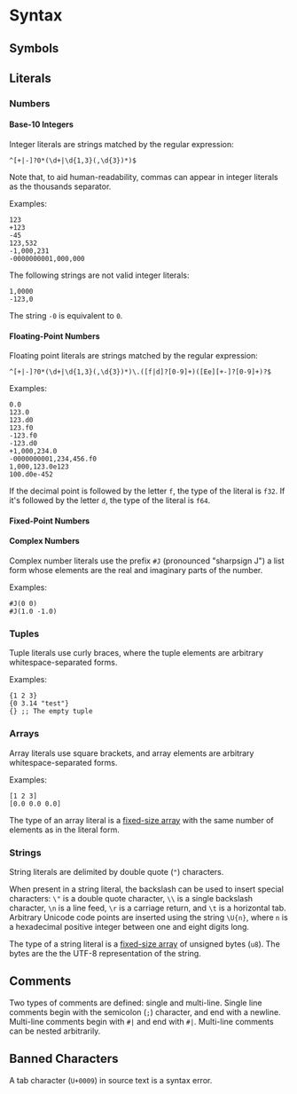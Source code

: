 # Syntax

## Symbols

## Literals

### Numbers

#### Base-10 Integers

Integer literals are strings matched by the regular expression:

```
^[+|-]?0*(\d+|\d{1,3}(,\d{3})*)$
```

Note that, to aid human-readability, commas can appear in integer literals as
the thousands separator.

Examples:

```
123
+123
-45
123,532
-1,000,231
-0000000001,000,000
```

The following strings are not valid integer literals:

```
1,0000
-123,0
```

The string `-0` is equivalent to `0`.

#### Floating-Point Numbers

Floating point literals are strings matched by the regular expression:

```
^[+|-]?0*(\d+|\d{1,3}(,\d{3})*)\.([f|d]?[0-9]+)([Ee][+-]?[0-9]+)?$
```

Examples:

```
0.0
123.0
123.d0
123.f0
-123.f0
-123.d0
+1,000,234.0
-0000000001,234,456.f0
1,000,123.0e123
100.d0e-452
```

If the decimal point is followed by the letter `f`, the type of the literal is
`f32`. If it's followed by the letter `d`, the type of the literal is `f64`.

#### Fixed-Point Numbers

#### Complex Numbers

Complex number literals use the prefix `#J` (pronounced "sharpsign J") a list
form whose elements are the real and imaginary parts of the number.

Examples:

```
#J(0 0)
#J(1.0 -1.0)
```

### Tuples

Tuple literals use curly braces, where the tuple elements are arbitrary
whitespace-separated forms.

Examples:

```
{1 2 3}
{0 3.14 "test"}
{} ;; The empty tuple
```

### Arrays

Array literals use square brackets, and array elements are arbitrary
whitespace-separated forms.

Examples:

```
[1 2 3]
[0.0 0.0 0.0]
```

The type of an array literal is a [fixed-size array](#type:fixed-size-array)
with the same number of elements as in the literal form.

### Strings

String literals are delimited by double quote (`"`) characters.

When present in a string literal, the backslash can be used to insert special
characters: `\"` is a double quote character, `\\` is a single backslash
character, `\n` is a line feed, `\r` is a carriage return, and `\t` is a
horizontal tab. Arbitrary Unicode code points are inserted using the string
`\U{n}`, where `n` is a hexadecimal positive integer between one and eight
digits long.

The type of a string literal is a [fixed-size array](#type:fixed-size-array) of
unsigned bytes (`u8`). The bytes are the the UTF-8 representation of the string.

## Comments

Two types of comments are defined: single and multi-line. Single line comments
begin with the semicolon (`;`) character, and end with a newline. Multi-line
comments begin with `#|` and end with `#|`. Multi-line comments can be nested
arbitrarily.

## Banned Characters

A tab character (`U+0009`) in source text is a syntax error.
